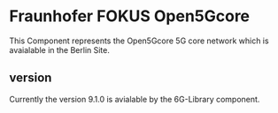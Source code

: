 # Fraunhofer FOKUS Open5Gcore 

This Component represents the Open5Gcore 5G core network which is avaialable in the Berlin Site.

## version
Currently the version 9.1.0 is avialable by the 6G-Library component.